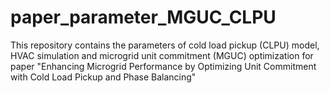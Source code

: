 # paper_parameter_MGUC_CLPU
This repository contains the parameters of cold load pickup (CLPU) model, HVAC simulation and microgrid unit commitment (MGUC) optimization for paper "Enhancing Microgrid Performance by Optimizing Unit Commitment with Cold Load Pickup and Phase Balancing"
